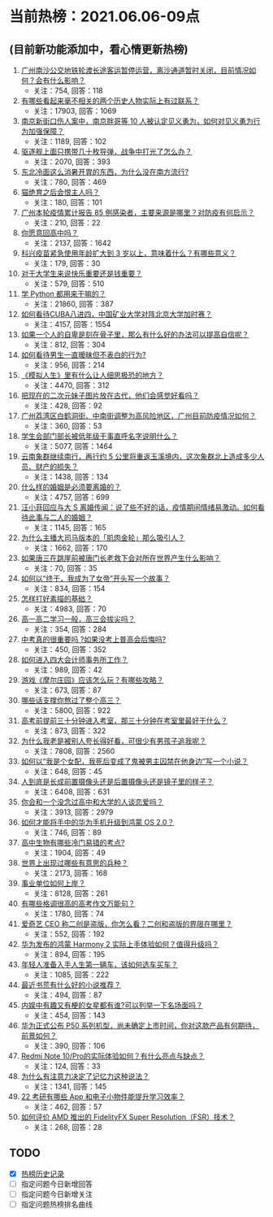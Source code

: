 # 当前热榜：2021.06.06-09点
## (目前新功能添加中，看心情更新热榜)
1. [广州南沙公交地铁轮渡长途客运暂停运营，离沙通道暂时关闭，目前情况如何？会有什么影响？](https://www.zhihu.com/question/463278387)
    * 关注：754, 回答：118
2. [有哪些看起来毫不相关的两个历史人物实际上有过联系？](https://www.zhihu.com/question/392281921)
    * 关注：17903, 回答：1069
3. [南京新街口伤人案中，南京胖哥等 10 人被认定见义勇为，如何对见义勇为行为加强保障？](https://www.zhihu.com/question/462770395)
    * 关注：1189, 回答：102
4. [驱逐舰上面只携带几十枚导弹，战争中打光了怎么办？](https://www.zhihu.com/question/39027069)
    * 关注：2070, 回答：393
5. [东北冷面这么消暑开胃的东西，为什么没在南方流行?](https://www.zhihu.com/question/462700732)
    * 关注：780, 回答：469
6. [猫绝育之后会恨主人吗？](https://www.zhihu.com/question/420799616)
    * 关注：180, 回答：101
7. [广州本轮疫情累计报告 85 例感染者，主要来源是哪里？对防疫有何启示？](https://www.zhihu.com/question/463254288)
    * 关注：210, 回答：22
8. [你愿意回高中吗？](https://www.zhihu.com/question/453231661)
    * 关注：2137, 回答：1642
9. [科兴疫苗紧急使用年龄扩大到 3 岁以上，意味着什么？有哪些意义？](https://www.zhihu.com/question/463239638)
    * 关注：179, 回答：30
10. [对于大学生来说快乐重要还是钱重要？](https://www.zhihu.com/question/457081209)
    * 关注：579, 回答：510
11. [学 Python 都用来干嘛的？](https://www.zhihu.com/question/34098079)
    * 关注：21860, 回答：387
12. [如何看待CUBA八进四，中国矿业大学对阵北京大学加时赛？](https://www.zhihu.com/question/463306896)
    * 关注：4157, 回答：1554
13. [如果一个人的自卑是刻在骨子里，那么有什么好的办法可以提高自信呢？](https://www.zhihu.com/question/461396765)
    * 关注：812, 回答：304
14. [如何看待男生一直暧昧但不表白的行为?](https://www.zhihu.com/question/314211216)
    * 关注：956, 回答：214
15. [《模拟人生》里有什么让人细思极恐的地方？](https://www.zhihu.com/question/264106033)
    * 关注：4470, 回答：312
16. [把现在的二次元妹子图片放在古代，他们会感觉好看吗？](https://www.zhihu.com/question/462903907)
    * 关注：428, 回答：92
17. [广州荔湾区白鹤洞街、中南街调整为高风险地区，广州目前防疫情况如何？](https://www.zhihu.com/question/462683954)
    * 关注：360, 回答：53
18. [学生会部门部长被低年级干事直呼名字说明什么？](https://www.zhihu.com/question/21999602)
    * 关注：5077, 回答：1464
19. [云南象群继续南行，再行约 5 公里将重返玉溪境内，这次象群北上造成多少人员、财产的损失？](https://www.zhihu.com/question/463102060)
    * 关注：1438, 回答：134
20. [什么样的婚姻是必须要离婚的？](https://www.zhihu.com/question/320021757)
    * 关注：4757, 回答：699
21. [汪小菲回应与大 S 离婚传闻：说了些不好的话，疫情期间情绪易激动。如何看待此事与二人的婚姻？](https://www.zhihu.com/question/463252497)
    * 关注：1145, 回答：165
22. [为什么主播大司马版本的「肌肉金轮」那么吸引人？](https://www.zhihu.com/question/461688762)
    * 关注：1662, 回答：170
23. [如果唐三在跳崖前被唐门长老救下会对所在世界产生什么影响？](https://www.zhihu.com/question/461272805)
    * 关注：70, 回答：35
24. [如何以“终于，我成为了女帝”开头写一个故事？](https://www.zhihu.com/question/405355755)
    * 关注：834, 回答：154
25. [怎样打好素描的基础？](https://www.zhihu.com/question/26444779)
    * 关注：4983, 回答：70
26. [高一高二学习一般，高三会拔尖吗？](https://www.zhihu.com/question/461416493)
    * 关注：354, 回答：284
27. [中考真的很重要吗 ?如果没考上普高会后悔吗?](https://www.zhihu.com/question/461082126)
    * 关注：450, 回答：352
28. [如何进入四大会计师事务所工作？](https://www.zhihu.com/question/310191544)
    * 关注：989, 回答：42
29. [游戏《摩尔庄园》应该怎么玩？有哪些攻略？](https://www.zhihu.com/question/371309327)
    * 关注：673, 回答：87
30. [哪些话支撑你熬过了整个高三？](https://www.zhihu.com/question/398139905)
    * 关注：5800, 回答：922
31. [高考前提前三十分钟进入考室，那三十分钟在考室里最好干什么？](https://www.zhihu.com/question/438598661)
    * 关注：873, 回答：322
32. [为什么我老是被别人夸长得好看，可很少有男孩子追我呢？](https://www.zhihu.com/question/319027663)
    * 关注：7808, 回答：2560
33. [如何以“我是个女配，我死后变成了鬼被男主囚禁在他身边”写一个小说？](https://www.zhihu.com/question/448069836)
    * 关注：648, 回答：45
34. [人到底是长成前置摄像头还是后置摄像头还是镜子里的样子？](https://www.zhihu.com/question/66063294)
    * 关注：6408, 回答：631
35. [你会和一个没念过高中和大学的人谈恋爱吗？](https://www.zhihu.com/question/462293257)
    * 关注：3913, 回答：2979
36. [如何才能将手中的华为手机升级到鸿蒙 OS 2.0？](https://www.zhihu.com/question/436295623)
    * 关注：746, 回答：89
37. [高中生物有哪些冷门易错的考点?](https://www.zhihu.com/question/447559813)
    * 关注：1904, 回答：49
38. [世界上出现过哪些有意思的兵种？](https://www.zhihu.com/question/419256945)
    * 关注：2173, 回答：168
39. [事业单位如何上岸？](https://www.zhihu.com/question/345511835)
    * 关注：8128, 回答：261
40. [有哪些格调很高的高考作文万能句？](https://www.zhihu.com/question/265353821)
    * 关注：1780, 回答：74
41. [爱奇艺 CEO 称二创是盗版，你怎么看？二创和盗版的界限在哪里？](https://www.zhihu.com/question/463058796)
    * 关注：552, 回答：192
42. [华为发布的鸿蒙 Harmony 2 实际上手体验如何？值得升级吗？](https://www.zhihu.com/question/458633364)
    * 关注：894, 回答：195
43. [年轻人准备入手人生第一辆车，该如何选车买车？](https://www.zhihu.com/question/462934776)
    * 关注：1085, 回答：222
44. [最近书荒有什么好的小说推荐？](https://www.zhihu.com/question/454175132)
    * 关注：494, 回答：87
45. [内娱中有趣又有梗的女星都有谁?可以列举一下名场面吗？](https://www.zhihu.com/question/462892733)
    * 关注：454, 回答：143
46. [华为正式公布 P50 系列机型，尚未确定上市时间，你对这款产品有何期待，前景如何？](https://www.zhihu.com/question/462823371)
    * 关注：390, 回答：106
47. [Redmi Note 10/Pro的实际体验如何？有什么亮点与缺点？](https://www.zhihu.com/question/462609610)
    * 关注：124, 回答：33
48. [为什么有注意力决定了记忆力这种说法？](https://www.zhihu.com/question/453067685)
    * 关注：1341, 回答：145
49. [22 考研有哪些 App 和电子小物件能提升学习效率？](https://www.zhihu.com/question/462935512)
    * 关注：462, 回答：57
50. [如何评价 AMD 推出的 FidelityFX Super Resolution（FSR）技术？](https://www.zhihu.com/question/462609402)
    * 关注：268, 回答：28
## TODO
* [x] [热榜历史记录](hot_history/AllHot.md)
* [ ] 指定问题今日新增回答
* [ ] 指定问题今日新增关注
* [ ] 指定问题热榜排名曲线
